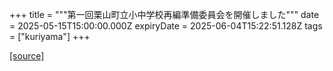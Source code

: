 +++
title = """第一回栗山町立小中学校再編準備委員会を開催しました"""
date = 2025-05-15T15:00:00.000Z
expiryDate = 2025-06-04T15:22:51.128Z
tags = ["kuriyama"]
+++


[[source]](https://www.town.kuriyama.hokkaido.jp/site/saihen/31671.html)
